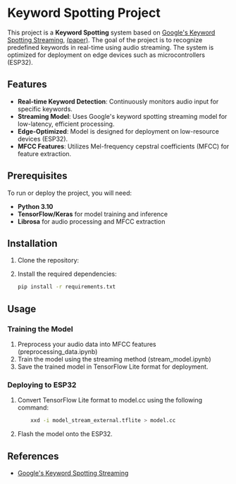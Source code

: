 # Keyword Spotting Project

This project is a **Keyword Spotting** system based on [Google's Keyword Spotting Streaming](https://github.com/google-research/google-research/blob/master/kws_streaming/README.md), [(paper)](https://arxiv.org/abs/2005.06720). The goal of the project is to recognize predefined keywords in real-time using audio streaming. The system is optimized for deployment on edge devices such as microcontrollers (ESP32).

## Features

- **Real-time Keyword Detection**: Continuously monitors audio input for specific keywords.
- **Streaming Model**: Uses Google's keyword spotting streaming model for low-latency, efficient processing.
- **Edge-Optimized**: Model is designed for deployment on low-resource devices (ESP32).
- **MFCC Features**: Utilizes Mel-frequency cepstral coefficients (MFCC) for feature extraction.

## Prerequisites

To run or deploy the project, you will need:

- **Python 3.10**
- **TensorFlow/Keras** for model training and inference
- **Librosa** for audio processing and MFCC extraction


## Installation

1. Clone the repository:
2. Install the required dependencies:

    ```bash
    pip install -r requirements.txt
    ```

## Usage

### Training the Model

1. Preprocess your audio data into MFCC features (preprocessing_data.ipynb)
2. Train the model using the streaming method (stream_model.ipynb)
3. Save the trained model in TensorFlow Lite format for deployment.

### Deploying to ESP32

1. Convert TensorFlow Lite format to model.cc using the following command:

    ```bash
        xxd -i model_stream_external.tflite > model.cc
    ```

2. Flash the model onto the ESP32.

## References

- [Google's Keyword Spotting Streaming](https://github.com/google-research/google-research/blob/master/kws_streaming/README.md)

